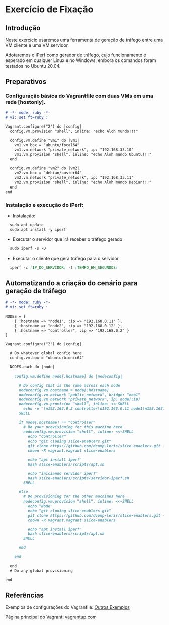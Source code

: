 # Exercício de Fixação

## Introdução

Neste exercício usaremos uma ferramenta de geração de tráfego entre uma VM cliente e uma VM servidor.

Adotaremos o [iPerf](https://iperf.fr/) como gerador de tráfego, cujo funcionamento é esperado em qualquer Linux e no Windows, embora os comandos foram testados no Ubuntu 20.04.

## Preparativos

### Configuração básica do Vagrantfile com duas VMs em uma rede [hostonly].

```markdown
# -*- mode: ruby -*-
# vi: set ft=ruby :

Vagrant.configure("2") do |config|
  config.vm.provision "shell", inline: "echo Aloh mundo!!!"

  config.vm.define "vm1" do |vm1|
    vm1.vm.box = "ubuntu/focal64"
    vm1.vm.network "private_network", ip: "192.168.33.10" 
    vm1.vm.provision "shell", inline: "echo Aloh mundo Ubuntu!!!"
  end
  
  config.vm.define "vm2" do |vm2|
    vm2.vm.box = "debian/buster64"
    vm2.vm.network "private_network", ip: "192.168.33.11"
    vm2.vm.provision "shell", inline: "echo Aloh mundo Debian!!!"
  end 
end
```

### Instalação e execução do iPerf:

- Instalação: 
```markdown
  sudo apt update
  sudo apt install -y iperf
```
- Executar o servidor que irá receber o tráfego gerado
```markdown
  sudo iperf -s -D
```

- Executar o cliente que gera tráfego para o servidor
```markdown
  iperf -c [IP_DO_SERVIDOR] -t [TEMPO_EM_SEGUNDOS]
```

## Automatizando a criação do cenário para geração de tráfego

```markdown
# -*- mode: ruby -*-
# vi: set ft=ruby :

NODES = [
    { :hostname => "node1", :ip => "192.168.0.11" },
    { :hostname => "node2", :ip => "192.168.0.12" },
    { :hostname => "controller", :ip => "192.168.0.2" }
]

Vagrant.configure("2") do |config|

  # Do whatever global config here
  config.vm.box = "ubuntu/bionic64"

  NODES.each do |node|

    config.vm.define node[:hostname] do |nodeconfig|

      # Do config that is the same across each node
      nodeconfig.vm.hostname = node[:hostname]
      nodeconfig.vm.network "public_network", bridge: "eno1"
      nodeconfig.vm.network "private_network", ip: node[:ip]
      nodeconfig.vm.provision "shell", inline: <<-SHELL
        echo -e "\n192.168.0.2 controller\n192.168.0.11 node1\n192.168.0.12 node2" | sudo tee -a /etc/hosts
      SHELL

      if node[:hostname] == "controller"
        # Do your provisioning for this machine here
        nodeconfig.vm.provision "shell", inline: <<-SHELL
          echo "Controller"
          echo "git cloning slice-enablers.git"
          git clone https://github.com/dcomp-leris/slice-enablers.git --quiet
          chown -R vagrant.vagrant slice-enablers

          echo "apt install iperf"
          bash slice-enablers/scripts/apt.sh

          echo "iniciando servidor iperf"
          bash slice-enablers/scripts/servidor-iperf.sh
        SHELL

      else
        # Do provisioning for the other machines here
        nodeconfig.vm.provision "shell", inline: <<-SHELL
          echo "Node"
          echo "git cloning slice-enablers.git"
          git clone https://github.com/dcomp-leris/slice-enablers.git --quiet
          chown -R vagrant.vagrant slice-enablers

          echo "apt install iperf"
          bash slice-enablers/scripts/apt.sh
        SHELL

      end

    end

  end
  # Do any global provisioning

end
```

## Referências

Exemplos de configurações do Vagranfile: [Outros Exemplos](../../Exemplos/index.md)

Página principal do Vagrant: [vagrantup.com](https://www.vagrantup.com)